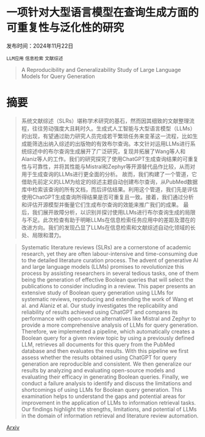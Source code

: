 # 一项针对大型语言模型在查询生成方面的可重复性与泛化性的研究

发布时间：2024年11月22日

`LLM应用` `信息检索` `文献综述`

> A Reproducibility and Generalizability Study of Large Language Models for Query Generation

# 摘要

> 系统文献综述（SLRs）堪称学术研究的基石，然而因其细致的文献整理流程，往往劳动强度大且耗时久。生成式人工智能与大型语言模型（LLMs）的出现，有望通过助力研究人员完成若干繁琐任务来变革这一流程，比如生成能筛选出纳入综述的出版物的有效布尔查询。本文针对运用LLMs进行系统综述中的布尔查询生成展开了广泛研究，复现并拓展了Wang等人和Alaniz等人的工作。我们的研究探究了使用ChatGPT生成查询结果的可重复性与可靠性，并将其性能与Mistral和Zephyr等开源替代品作比较，从而对用于生成查询的LLMs进行更全面的分析。
  故而，我们构建了一个管道，它借助先前定义的LLM为给定的综述主题自动创建布尔查询，从PubMed数据库中检索该查询的所有文档，而后评估结果。利用这个管道，我们先是评估使用ChatGPT生成查询所得结果是否可重复且一致。接着，我们通过分析和评估开源模型并衡量它们生成布尔查询的效能来推广我们的成果。
  最后，我们展开故障分析，以识别并探讨使用LLMs进行布尔查询生成的局限与不足。此次检查有助于明晰LLMs在信息检索任务应用中的差距及潜在的改进方向。我们的发现凸显了LLMs在信息检索和文献综述自动化领域的长处、局限和潜力。

> Systematic literature reviews (SLRs) are a cornerstone of academic research, yet they are often labour-intensive and time-consuming due to the detailed literature curation process. The advent of generative AI and large language models (LLMs) promises to revolutionize this process by assisting researchers in several tedious tasks, one of them being the generation of effective Boolean queries that will select the publications to consider including in a review. This paper presents an extensive study of Boolean query generation using LLMs for systematic reviews, reproducing and extending the work of Wang et al. and Alaniz et al. Our study investigates the replicability and reliability of results achieved using ChatGPT and compares its performance with open-source alternatives like Mistral and Zephyr to provide a more comprehensive analysis of LLMs for query generation.
  Therefore, we implemented a pipeline, which automatically creates a Boolean query for a given review topic by using a previously defined LLM, retrieves all documents for this query from the PubMed database and then evaluates the results. With this pipeline we first assess whether the results obtained using ChatGPT for query generation are reproducible and consistent. We then generalize our results by analyzing and evaluating open-source models and evaluating their efficacy in generating Boolean queries.
  Finally, we conduct a failure analysis to identify and discuss the limitations and shortcomings of using LLMs for Boolean query generation. This examination helps to understand the gaps and potential areas for improvement in the application of LLMs to information retrieval tasks. Our findings highlight the strengths, limitations, and potential of LLMs in the domain of information retrieval and literature review automation.

[Arxiv](https://arxiv.org/abs/2411.14914)